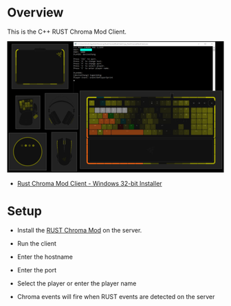 # Overview

This is the C++ RUST Chroma Mod Client.

![image_1](images/image_1.png)

* [Rust Chroma Mod Client - Windows 32-bit Installer](https://github.com/tgraupmann/Cpp_RustChromaModClient/releases/tag/1.0)

# Setup

* Install the [RUST Chroma Mod](https://github.com/tgraupmann/RustChromaMod) on the server.

* Run the client

* Enter the hostname

* Enter the port

* Select the player or enter the player name

* Chroma events will fire when RUST events are detected on the server
